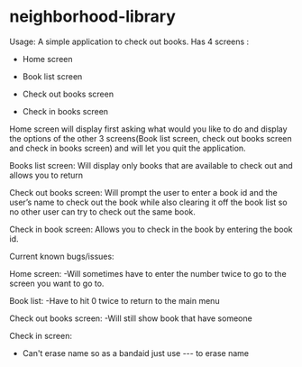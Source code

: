 # neighborhood-library

Usage:
A simple application to check out books.
Has 4 screens :
- Home screen

- Book list screen

- Check out books screen

-	Check in books screen

Home screen will display first asking what would you like to do and display the options of the other 3 screens(Book list screen, check out books screen and check in books screen) and will let you quit the application.

Books list screen:
Will display only books that are available to check out and allows you to return

Check out books screen:
Will prompt the user to enter a book id and the user’s name to check out the book while also clearing it off the book list so no other user can try to check out the same book.

Check in book screen:
Allows you to check in the book by entering the book id.

Current known bugs/issues:

Home screen:
-Will sometimes have to enter the number twice to go to the screen you want to go to.

Book list:
-Have to hit 0 twice to return to the main menu

Check out books screen:
-Will still show book that have someone

Check in screen:

- Can't erase name so as a bandaid just use --- to erase name


